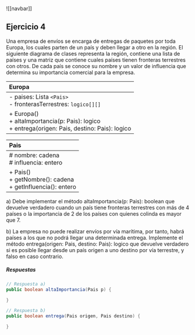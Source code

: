 ![[navbar]]

## Ejercicio 4
Una empresa de envíos se encarga de entregas de paquetes por toda Europa, los cuales parten de un país y deben llegar a otro en la región. El siguiente diagrama de clases representa la región, contiene una lista de países y una matriz que contiene cuales países tienen fronteras terrestres con otros. De cada país se conoce su nombre y un valor de influencia que determina su importancia comercial para la empresa.

| Europa                                                                                             |
| :------------------------------------------------------------------------------------------------- |
| - paises: Lista `<Pais>`<br>- fronterasTerrestres: `logico[][]`                                    |
| + Europa()<br>+ altaImportancia(p: Pais): logico<br>+ entrega(origen: Pais, destino: Pais): logico |

| Pais                                                           |
| :------------------------------------------------------------- |
| # nombre: cadena<br># influencia: entero                       |
| + Pais()<br>+ getNombre(): cadena<br>+ getInfluencia(): entero |
a) Debe implementar el método altaImportancia(p: Pais): boolean que devuelve verdadero cuando un país tiene fronteras terrestres con más de 4 países o la importancia de 2 de los países con quienes colinda es mayor que 7.

b) La empresa no puede realizar envíos por vía marítima, por tanto, habrá países a los que no podrá llegar una determinada entrega. Implemente el método entrega(origen: Pais, destino: Pais): logico que devuelve verdadero si es posible llegar desde un país origen a uno destino por vía terrestre, y falso en caso contrario.

##### Respuestas

```java
// Respuesta a)
public boolean altaImportancia(Pais p) {

}
```

```java
// Respuesta b)
public boolean entrega(Pais origen, Pais destino) {

}
```